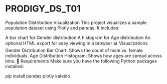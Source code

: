 # PRODIGY_DS_T01
Population Distribution Visualization
This project visualizes a sample population dataset using Plotly and pandas. It includes:

A bar chart for Gender distribution
A histogram for Age distribution
An optional HTML export for easy viewing in a browser
📊 Visualizations
Gender Distribution Bar Chart: Shows the count of male vs. female individuals.
Age Distribution Histogram: Shows how ages are spread across bins.
🧾 Requirements
Make sure you have the following Python packages installed:

pip install pandas plotly kaleido
